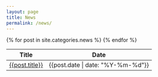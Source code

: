 ```yaml
---
layout: page
title: News
permalink: /news/
---
```


<table>
	<thead>
		<tr>
			<th>Title</th>
			<th>Date</th>
		</tr>
	</thead>
	<tbody>
		{% for post in site.categories.news %}
			<tr>
				<td><a href="{{post.url}}">{{post.title}}</a></td>
				<td>{{post.date | date: "%Y-%m-%d"}}</td>
			</tr>
		{% endfor %}
	</tbody>
</table>